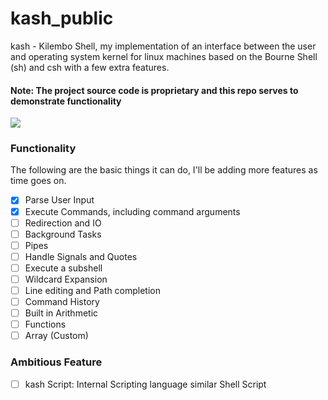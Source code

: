 # kash_public


kash - Kilembo Shell, my implementation of an interface between the user and operating system kernel for linux machines based on the Bourne Shell (sh) and csh with a few extra features.

#### Note: The project source code is proprietary and this repo serves to demonstrate functionality

![](https://github.com/elielvipata/kash_public/blob/main/kash.gif)

### Functionality
The following are the basic things it can do, I'll be adding more features as time goes on.

- [x] Parse User Input
- [x] Execute Commands, including command arguments
- [ ] Redirection and IO
- [ ] Background Tasks
- [ ] Pipes
- [ ] Handle Signals and Quotes
- [ ] Execute a subshell
- [ ] Wildcard Expansion
- [ ] Line editing and Path completion
- [ ] Command History
- [ ] Built in Arithmetic
- [ ] Functions
- [ ] Array (Custom)

### Ambitious Feature
- [ ] kash Script: Internal Scripting language similar Shell Script 
